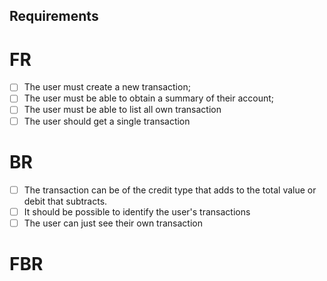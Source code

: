 ## Requirements

# FR

- [ ] The user must create a new transaction;
- [ ] The user must be able to obtain a summary of their account;
- [ ] The user must be able to list all own transaction
- [ ] The user should get a single transaction

# BR

- [ ] The transaction can be of the credit type that adds to the total value or debit that subtracts.
- [ ] It should be possible to identify the user's transactions
- [ ] The user can just see their own transaction

# FBR